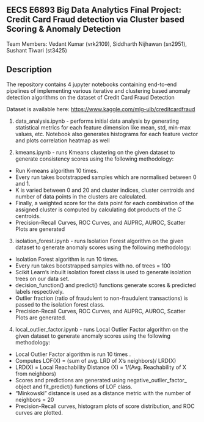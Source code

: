 ## EECS E6893 Big Data Analytics Final Project: Credit Card Fraud detection via Cluster based Scoring & Anomaly Detection

Team Members: Vedant Kumar (vrk2109), Siddharth Nijhawan (sn2951), Sushant Tiwari (st3425)

## Description

The repository contains 4 jupyter notebooks containing end-to-end pipelines of implementing various iterative and clustering based anomaly detection algorithms on the dataset of Credit Card Fraud Detection 

Dataset is available here: https://www.kaggle.com/mlg-ulb/creditcardfraud

1. data_analysis.ipynb - performs initial data analysis by generating statistical metrics for each feature dimension like mean, std, min-max values, etc. Notebook also generates histograms for each feature vector and plots correlation heatmap as well

2. kmeans.ipynb - runs Kmeans clustering on the given dataset to generate consistency scores using the following methodology:

- Run K-means algorithm 10 times.
- Every run takes bootstrapped samples which are normalised between 0 and 1.
- K is varied between 0 and 20 and cluster indices, cluster centroids and number of data points in the clusters are calculated. 
- Finally, a weighted score for the data point for each combination of the assigned cluster is computed by calculating dot products of the C centroids.
- Precision-Recall Curves, ROC Curves, and AUPRC, AUROC, Scatter Plots are generated

3. isolation_forest.ipynb - runs Isolation Forest algorithm on the given dataset to generate anomaly scores using the following methodology:

- Isolation Forest algorithm is run 10 times.
- Every run takes bootstrapped samples with no. of trees = 100
- Scikit Learn’s inbuilt isolation forest class is used to generate isolation trees on our data set.
- decision_function() and predict() functions generate scores & predicted labels respectively.
- Outlier fraction (ratio of fraudulent to non-fraudulent transactions) is passed to the isolation forest class.
- Precision-Recall Curves, ROC Curves, and AUPRC, AUROC, Scatter Plots are generated.

4. local_outlier_factor.ipynb - runs Local Outlier Factor algorithm on the given dataset to generate anomaly scores using the following methodology:

- Local Outlier Factor algorithm is run 10 times .
- Computes LOF(X) = (sum of avg. LRD of X’s neighbors)/ LRD(X)
- LRD(X) = Local Reachability Distance (X) = 1/(Avg. Reachability of X from neighbors)
- Scores and predictions are generated using negative_outlier_factor_ object and fit_predict() functions of LOF class.
- “Minkowski” distance is used as a distance metric with the number of neighbors = 20
- Precision-Recall curves, histogram plots of score distribution, and ROC curves are plotted.
